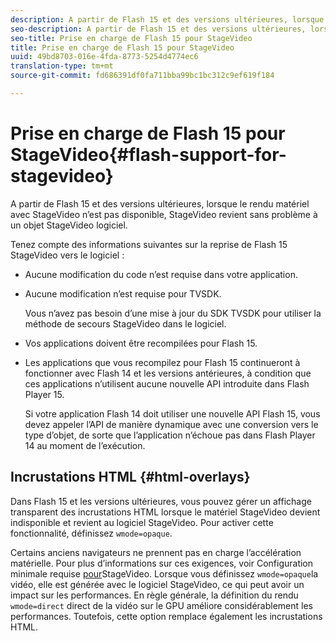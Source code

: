 ```yaml
---
description: A partir de Flash 15 et des versions ultérieures, lorsque le rendu matériel avec StageVideo n’est pas disponible, StageVideo revient sans problème à un objet StageVideo logiciel.
seo-description: A partir de Flash 15 et des versions ultérieures, lorsque le rendu matériel avec StageVideo n’est pas disponible, StageVideo revient sans problème à un objet StageVideo logiciel.
seo-title: Prise en charge de Flash 15 pour StageVideo
title: Prise en charge de Flash 15 pour StageVideo
uuid: 49bd8703-016e-4fda-8773-5254d4774ec6
translation-type: tm+mt
source-git-commit: fd686391df0fa711bba99bc1bc312c9ef619f184

---
```



# Prise en charge de Flash 15 pour StageVideo{#flash-support-for-stagevideo}

A partir de Flash 15 et des versions ultérieures, lorsque le rendu matériel avec StageVideo n’est pas disponible, StageVideo revient sans problème à un objet StageVideo logiciel.

Tenez compte des informations suivantes sur la reprise de Flash 15 StageVideo vers le logiciel :

* Aucune modification du code n’est requise dans votre application.
* Aucune modification n’est requise pour TVSDK.

   Vous n’avez pas besoin d’une mise à jour du SDK TVSDK pour utiliser la méthode de secours StageVideo dans le logiciel.
* Vos applications doivent être recompilées pour Flash 15.
* Les applications que vous recompilez pour Flash 15 continueront à fonctionner avec Flash 14 et les versions antérieures, à condition que ces applications n’utilisent aucune nouvelle API introduite dans Flash Player 15.

   Si votre application Flash 14 doit utiliser une nouvelle API Flash 15, vous devez appeler l’API de manière dynamique avec une conversion vers le type d’objet, de sorte que l’application n’échoue pas dans Flash Player 14 au moment de l’exécution.

## Incrustations HTML {#html-overlays}

Dans Flash 15 et les versions ultérieures, vous pouvez gérer un affichage transparent des incrustations HTML lorsque le matériel StageVideo devient indisponible et revient au logiciel StageVideo. Pour activer cette fonctionnalité, définissez `wmode=opaque`.

Certains anciens navigateurs ne prennent pas en charge l’accélération matérielle. Pour plus d’informations sur ces exigences, voir Configuration minimale requise [pour](../../../../../tvsdk-1.4-for-desktop-hls/c-psdk-dhls-1.4-introduction/overview-prod-audience-guide/requirements/stagevideo-capabilities/r-psdk-dhls-1.4-requirements-stage-video.md)StageVideo. Lorsque vous définissez `wmode=opaque`la vidéo, elle est générée avec le logiciel StageVideo, ce qui peut avoir un impact sur les performances. En règle générale, la définition du rendu `wmode=direct` direct de la vidéo sur le GPU améliore considérablement les performances. Toutefois, cette option remplace également les incrustations HTML.
